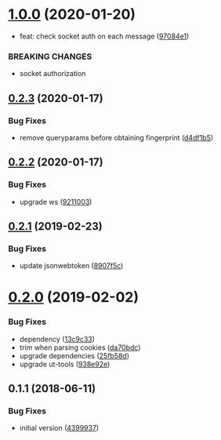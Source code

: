 # [1.0.0](https://github.com/softwaregroup-bg/ut-wss/compare/v0.2.3...v1.0.0) (2020-01-20)


*  feat: check socket auth on each message ([97084e1](https://github.com/softwaregroup-bg/ut-wss/commit/97084e1))


### BREAKING CHANGES

* socket authorization



## [0.2.3](https://github.com/softwaregroup-bg/ut-wss/compare/v0.2.2...v0.2.3) (2020-01-17)


### Bug Fixes

* remove queryparams before obtaining fingerprint ([d4df1b5](https://github.com/softwaregroup-bg/ut-wss/commit/d4df1b5))



## [0.2.2](https://github.com/softwaregroup-bg/ut-wss/compare/v0.2.1...v0.2.2) (2020-01-17)


### Bug Fixes

* upgrade ws ([9211003](https://github.com/softwaregroup-bg/ut-wss/commit/9211003))



## [0.2.1](https://github.com/softwaregroup-bg/ut-wss/compare/v0.2.0...v0.2.1) (2019-02-23)


### Bug Fixes

* update jsonwebtoken ([8907f5c](https://github.com/softwaregroup-bg/ut-wss/commit/8907f5c))



# [0.2.0](https://github.com/softwaregroup-bg/ut-wss/compare/v0.1.1...v0.2.0) (2019-02-02)


### Bug Fixes

* dependency ([13c9c33](https://github.com/softwaregroup-bg/ut-wss/commit/13c9c33))
* trim when parsing cookies ([da70bdc](https://github.com/softwaregroup-bg/ut-wss/commit/da70bdc))
* upgrade dependencies ([25fb58d](https://github.com/softwaregroup-bg/ut-wss/commit/25fb58d))
* upgrade ut-tools ([938e92e](https://github.com/softwaregroup-bg/ut-wss/commit/938e92e))



<a name="0.1.1"></a>
## 0.1.1 (2018-06-11)


### Bug Fixes

* initial version ([4399937](https://github.com/softwaregroup-bg/ut-wss/commit/4399937))



